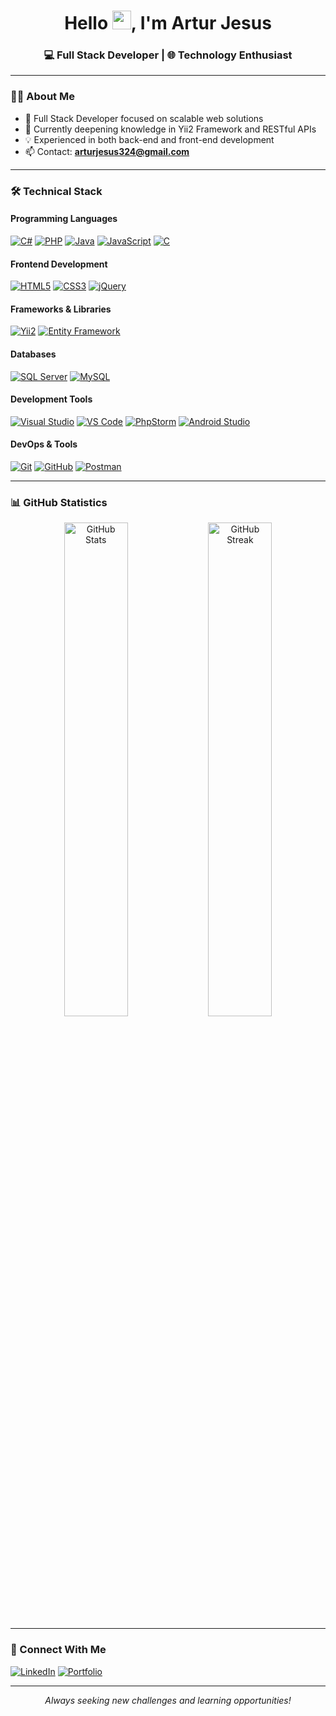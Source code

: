 <h1 align="center">Hello <img src="https://raw.githubusercontent.com/MartinHeinz/MartinHeinz/master/wave.gif" width="30">, I'm Artur Jesus</h1>
<h3 align="center">💻 Full Stack Developer | 🌐 Technology Enthusiast</h3>

---

### 👨‍💻 About Me

- 🔭 Full Stack Developer focused on scalable web solutions
- 🌱 Currently deepening knowledge in Yii2 Framework and RESTful APIs
- 💡 Experienced in both back-end and front-end development
- 📫 Contact: **arturjesus324@gmail.com**

---

### 🛠️ Technical Stack

#### Programming Languages
[![C#](https://img.shields.io/badge/C%23-239120?style=for-the-badge&logo=c-sharp&logoColor=white)]()
[![PHP](https://img.shields.io/badge/PHP-777BB4?style=for-the-badge&logo=php&logoColor=white)]()
[![Java](https://img.shields.io/badge/Java-ED8B00?style=for-the-badge&logo=java&logoColor=white)]()
[![JavaScript](https://img.shields.io/badge/JavaScript-F7DF1E?style=for-the-badge&logo=javascript&logoColor=black)]()
[![C](https://img.shields.io/badge/C-00599C?style=for-the-badge&logo=c&logoColor=white)]()

#### Frontend Development
[![HTML5](https://img.shields.io/badge/HTML5-E34F26?style=for-the-badge&logo=html5&logoColor=white)]()
[![CSS3](https://img.shields.io/badge/CSS3-1572B6?style=for-the-badge&logo=css3&logoColor=white)]()
[![jQuery](https://img.shields.io/badge/jQuery-0769AD?style=for-the-badge&logo=jquery&logoColor=white)]()

#### Frameworks & Libraries
[![Yii2](https://img.shields.io/badge/Yii2-008CD7?style=for-the-badge&logo=php&logoColor=white)]()
[![Entity Framework](https://img.shields.io/badge/Entity_Framework-512BD4?style=for-the-badge&logo=.net&logoColor=white)]()

#### Databases
[![SQL Server](https://img.shields.io/badge/SQL_Server-CC2927?style=for-the-badge&logo=microsoft-sql-server&logoColor=white)]()
[![MySQL](https://img.shields.io/badge/MySQL-005C84?style=for-the-badge&logo=mysql&logoColor=white)]()

#### Development Tools
[![Visual Studio](https://img.shields.io/badge/Visual_Studio-5C2D91?style=for-the-badge&logo=visual%20studio&logoColor=white)]()
[![VS Code](https://img.shields.io/badge/VS_Code-0078D4?style=for-the-badge&logo=visual%20studio%20code&logoColor=white)]()
[![PhpStorm](https://img.shields.io/badge/PhpStorm-000000?style=for-the-badge&logo=phpstorm&logoColor=white)]()
[![Android Studio](https://img.shields.io/badge/Android_Studio-3DDC84?style=for-the-badge&logo=android-studio&logoColor=white)]()

#### DevOps & Tools
[![Git](https://img.shields.io/badge/Git-F05032?style=for-the-badge&logo=git&logoColor=white)]()
[![GitHub](https://img.shields.io/badge/GitHub-100000?style=for-the-badge&logo=github&logoColor=white)]()
[![Postman](https://img.shields.io/badge/Postman-FF6C37?style=for-the-badge&logo=postman&logoColor=white)]()

---

### 📊 GitHub Statistics

<div align="center">
<img src="https://github-readme-stats.vercel.app/api?username=ArturJesus22&show_icons=true&theme=radical" alt="GitHub Stats" width="45%"/>
<img src="https://github-readme-streak-stats.herokuapp.com/?user=ArturJesus22&theme=radical" alt="GitHub Streak" width="45%"/>
</div>

---

### 🤝 Connect With Me

[![LinkedIn](https://img.shields.io/badge/LinkedIn-0077B5?style=for-the-badge&logo=linkedin&logoColor=white)](https://www.linkedin.com/in/artur-jesus-b88a42294/)
[![Portfolio](https://img.shields.io/badge/Portfolio-FF5722?style=for-the-badge&logo=todoist&logoColor=white)](https://github.com/ArturJesus22?tab=repositories)

---

<p align="center">
  <i>Always seeking new challenges and learning opportunities!</i>
</p>
